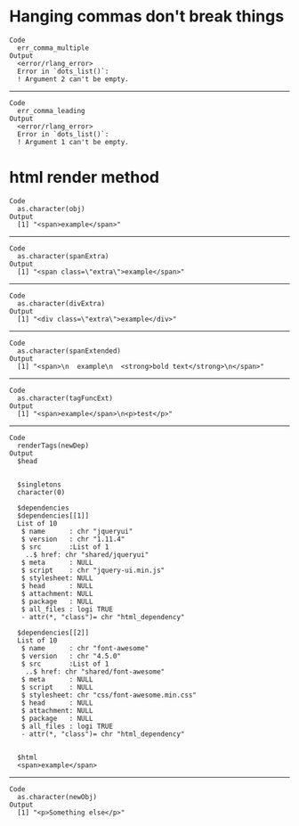 # Hanging commas don't break things

    Code
      err_comma_multiple
    Output
      <error/rlang_error>
      Error in `dots_list()`:
      ! Argument 2 can't be empty.

---

    Code
      err_comma_leading
    Output
      <error/rlang_error>
      Error in `dots_list()`:
      ! Argument 1 can't be empty.

# html render method

    Code
      as.character(obj)
    Output
      [1] "<span>example</span>"

---

    Code
      as.character(spanExtra)
    Output
      [1] "<span class=\"extra\">example</span>"

---

    Code
      as.character(divExtra)
    Output
      [1] "<div class=\"extra\">example</div>"

---

    Code
      as.character(spanExtended)
    Output
      [1] "<span>\n  example\n  <strong>bold text</strong>\n</span>"

---

    Code
      as.character(tagFuncExt)
    Output
      [1] "<span>example</span>\n<p>test</p>"

---

    Code
      renderTags(newDep)
    Output
      $head
      
      
      $singletons
      character(0)
      
      $dependencies
      $dependencies[[1]]
      List of 10
       $ name      : chr "jqueryui"
       $ version   : chr "1.11.4"
       $ src       :List of 1
        ..$ href: chr "shared/jqueryui"
       $ meta      : NULL
       $ script    : chr "jquery-ui.min.js"
       $ stylesheet: NULL
       $ head      : NULL
       $ attachment: NULL
       $ package   : NULL
       $ all_files : logi TRUE
       - attr(*, "class")= chr "html_dependency"
      
      $dependencies[[2]]
      List of 10
       $ name      : chr "font-awesome"
       $ version   : chr "4.5.0"
       $ src       :List of 1
        ..$ href: chr "shared/font-awesome"
       $ meta      : NULL
       $ script    : NULL
       $ stylesheet: chr "css/font-awesome.min.css"
       $ head      : NULL
       $ attachment: NULL
       $ package   : NULL
       $ all_files : logi TRUE
       - attr(*, "class")= chr "html_dependency"
      
      
      $html
      <span>example</span>
      

---

    Code
      as.character(newObj)
    Output
      [1] "<p>Something else</p>"

